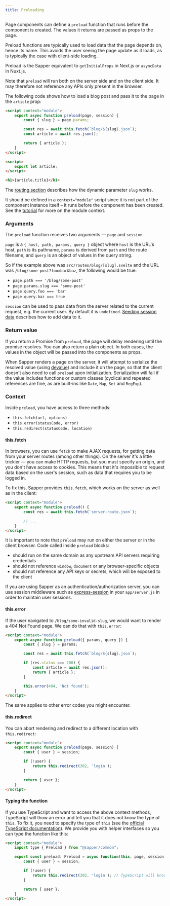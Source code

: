 ```yaml
---
title: Preloading
---
```


Page components can define a `preload` function that runs before the component is created. The values it returns are passed as props to the page.

Preload functions are typically used to load data that the page depends on, hence its name. This avoids the user seeing the page update as it loads, as is typically the case with client-side loading.

Preload is the Sapper equivalent to `getInitialProps` in Next.js or `asyncData` in Nuxt.js.

Note that `preload` will run both on the server side and on the client side. It may therefore not reference any APIs only present in the browser.

The following code shows how to load a blog post and pass it to the page in the `article` prop:

```html
<script context="module">
	export async function preload(page, session) {
		const { slug } = page.params;

		const res = await this.fetch(`blog/${slug}.json`);
		const article = await res.json();

		return { article };
	}
</script>

<script>
	export let article;
</script>

<h1>{article.title}</h1>
```

The [routing section](docs#Routing) describes how the dynamic parameter `slug` works.

It should be defined in a `context="module"` script since it is not part of the component instance itself – it runs before the component has been created. See the [tutorial](https://svelte.dev/tutorial/module-exports) for more on the module context.

### Arguments

The `preload` function receives two arguments — `page` and `session`.

`page` is a `{ host, path, params, query }` object where `host` is the URL's host, `path` is its pathname, `params` is derived from `path` and the route filename, and `query` is an object of values in the query string.

So if the example above was `src/routes/blog/[slug].svelte` and the URL was `/blog/some-post?foo=bar&baz`, the following would be true:

* `page.path === '/blog/some-post'`
* `page.params.slug === 'some-post'`
* `page.query.foo === 'bar'`
* `page.query.baz === true`

`session` can be used to pass data from the server related to the current request, e.g. the current user. By default it is `undefined`. [Seeding session data](docs#Seeding_session_data) describes how to add data to it.


### Return value

If you return a Promise from `preload`, the page will delay rendering until the promise resolves. You can also return a plain object. In both cases, the values in the object will be passed into the components as props.

When Sapper renders a page on the server, it will attempt to serialize the resolved value (using [devalue](https://github.com/Rich-Harris/devalue)) and include it on the page, so that the client doesn't also need to call `preload` upon initialization. Serialization will fail if the value includes functions or custom classes (cyclical and repeated references are fine, as are built-ins like `Date`, `Map`, `Set` and `RegExp`).

### Context

Inside `preload`, you have access to three methods:

* `this.fetch(url, options)`
* `this.error(statusCode, error)`
* `this.redirect(statusCode, location)`


#### this.fetch

In browsers, you can use `fetch` to make AJAX requests, for getting data from your server routes (among other things). On the server it's a little trickier — you can make HTTP requests, but you must specify an origin, and you don't have access to cookies. This means that it's impossible to request data based on the user's session, such as data that requires you to be logged in.

To fix this, Sapper provides `this.fetch`, which works on the server as well as in the client:

```html
<script context="module">
	export async function preload() {
		const res = await this.fetch(`server-route.json`);

		// ...
	}
</script>
```

It is important to note that `preload` may run on either the server or in the client browser. Code called inside `preload` blocks:
  - should run on the same domain as any upstream API servers requiring credentials
  - should not reference `window`, `document` or any browser-specific objects
  - should not reference any API keys or secrets, which will be exposed to the client

If you are using Sapper as an authentication/authorization server, you can use session middleware such as [express-session](https://github.com/expressjs/session) in your `app/server.js` in order to maintain user sessions.


#### this.error

If the user navigated to `/blog/some-invalid-slug`, we would want to render a 404 Not Found page. We can do that with `this.error`:

```html
<script context="module">
	export async function preload({ params, query }) {
		const { slug } = params;

		const res = await this.fetch(`blog/${slug}.json`);

		if (res.status === 200) {
			const article = await res.json();
			return { article };
		}

		this.error(404, 'Not found');
	}
</script>
```

The same applies to other error codes you might encounter.


#### this.redirect

You can abort rendering and redirect to a different location with `this.redirect`:

```html
<script context="module">
	export async function preload(page, session) {
		const { user } = session;

		if (!user) {
			return this.redirect(302, 'login');
		}

		return { user };
	}
</script>
```

#### Typing the function

If you use TypeScript and want to access the above context methods, TypeScript will thow an error and tell you that it does not know the type of `this`. To fix it, you need to specify the type of `this` (see the [official TypeScript documentation](https://www.typescriptlang.org/docs/handbook/release-notes/typescript-2-0.html#specifying-the-type-of-this-for-functions)). We provide you with helper interfaces so you can type the function like this:

```html
<script context="module">
	import type { Preload } from "@sapper/common";

	export const preload: Preload = async function(this, page, session) {
		const { user } = session;

		if (!user) {
			return this.redirect(302, 'login'); // TypeScript will know the type of `this` now
		}

		return { user };
	}
</script>
```
